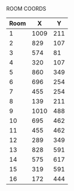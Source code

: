 ROOM COORDS

| Room  | X | Y |
| ---- | ---- | ---- |
| 1  | 1009 | 211 |
| 2  | 829 | 107 |
| 3  | 574 | 81 |
| 4  | 320 | 107 |
| 5  | 860 | 349 |
| 6  | 696 | 254 |
| 7  | 455 | 254 |
| 8  | 139 | 211 |
| 9  | 1010 | 488 |
| 10  | 695 | 462 |
| 11  | 455 | 462 |
| 12  | 289 | 349 |
| 13  | 828 | 591 |
| 14  | 575 | 617 |
| 15  | 319 | 591 |
| 16  | 172 | 444 |
